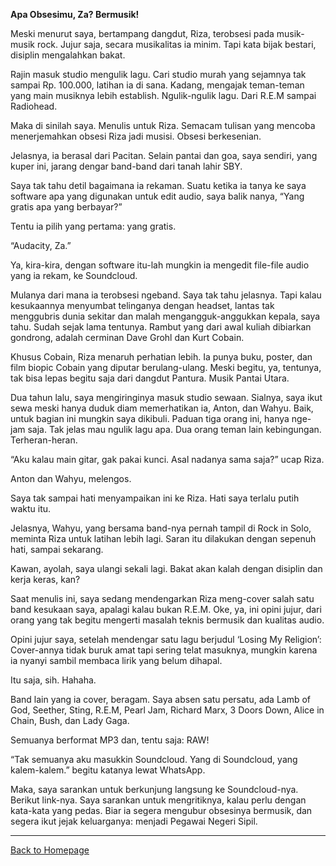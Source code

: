 **Apa Obsesimu, Za? Bermusik!**

Meski menurut saya, bertampang dangdut, Riza, terobsesi pada musik-musik rock. Jujur saja, secara musikalitas ia minim. Tapi kata bijak bestari, disiplin mengalahkan bakat.

Rajin masuk studio mengulik lagu. Cari studio murah yang sejamnya tak sampai Rp. 100.000, latihan ia di sana. Kadang, mengajak teman-teman yang main musiknya lebih establish. Ngulik-ngulik lagu. Dari R.E.M sampai Radiohead.

Maka di sinilah saya. Menulis untuk Riza. Semacam tulisan yang mencoba menerjemahkan obsesi Riza jadi musisi. Obsesi berkesenian.

Jelasnya, ia berasal dari Pacitan. Selain pantai dan goa, saya sendiri, yang kuper ini, jarang dengar band-band dari tanah lahir SBY.

Saya tak tahu detil bagaimana ia rekaman. Suatu ketika ia tanya ke saya software apa yang digunakan untuk edit audio, saya balik nanya, “Yang gratis apa yang berbayar?”

Tentu ia pilih yang pertama: yang gratis.

“Audacity, Za.”

Ya, kira-kira, dengan software itu-lah mungkin ia mengedit file-file audio yang ia rekam, ke Soundcloud.

Mulanya dari mana ia terobsesi ngeband. Saya tak tahu jelasnya. Tapi kalau kesukaannya menyumbat telinganya dengan headset, lantas tak menggubris dunia sekitar dan malah mengangguk-anggukkan kepala, saya tahu. Sudah sejak lama tentunya. Rambut yang dari awal kuliah dibiarkan gondrong, adalah cerminan Dave Grohl dan Kurt Cobain.

Khusus Cobain, Riza menaruh perhatian lebih. Ia punya buku, poster, dan film biopic Cobain yang diputar berulang-ulang. Meski begitu, ya, tentunya, tak bisa lepas begitu saja dari dangdut Pantura. Musik Pantai Utara.

Dua tahun lalu, saya mengiringinya masuk studio sewaan. Sialnya, saya ikut sewa meski hanya duduk diam memerhatikan ia, Anton, dan Wahyu. Baik, untuk bagian ini mungkin saya dikibuli. Paduan tiga orang ini, hanya nge-jam saja. Tak jelas mau ngulik lagu apa. Dua orang teman lain kebingungan. Terheran-heran.

“Aku kalau main gitar, gak pakai kunci. Asal nadanya sama saja?” ucap Riza.

Anton dan Wahyu, melengos.

Saya tak sampai hati menyampaikan ini ke Riza. Hati saya terlalu putih waktu itu.

Jelasnya, Wahyu, yang bersama band-nya pernah tampil di Rock in Solo, meminta Riza untuk latihan lebih lagi. Saran itu dilakukan dengan sepenuh hati, sampai sekarang.

Kawan, ayolah, saya ulangi sekali lagi. Bakat akan kalah dengan disiplin dan kerja keras, kan?

Saat menulis ini, saya sedang mendengarkan Riza meng-cover salah satu band kesukaan saya, apalagi kalau bukan R.E.M. Oke, ya, ini opini jujur, dari orang yang tak begitu mengerti masalah teknis bermusik dan kualitas audio.

Opini jujur saya, setelah mendengar satu lagu berjudul ‘Losing My Religion’: Cover-annya tidak buruk amat tapi sering telat masuknya, mungkin karena ia nyanyi sambil membaca lirik yang belum dihapal.

Itu saja, sih. Hahaha.

Band lain yang ia cover, beragam. Saya absen satu persatu, ada Lamb of God, Seether, Sting, R.E.M, Pearl Jam, Richard Marx, 3 Doors Down, Alice in Chain, Bush, dan Lady Gaga.

Semuanya berformat MP3 dan, tentu saja: RAW!

“Tak semuanya aku masukkin Soundcloud. Yang di Soundcloud, yang kalem-kalem.” begitu katanya lewat WhatsApp.

Maka, saya sarankan untuk berkunjung langsung ke Soundcloud-nya. Berikut link-nya. Saya sarankan untuk mengritiknya, kalau perlu dengan kata-kata yang pedas. Biar ia segera mengubur obsesinya bermusik, dan segera ikut jejak keluarganya: menjadi Pegawai Negeri Sipil.

___

[Back to Homepage](https://arsarsars.github.io)
